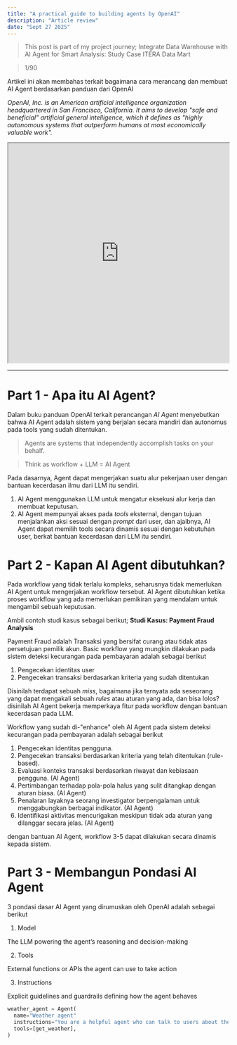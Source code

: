 ```yaml
---
title: "A practical guide to building agents by OpenAI"
description: "Article review"
date: "Sept 27 2025"
---
```


> This post is part of my project journey; Integrate Data Warehouse with AI Agent for Smart Analysis: Study Case ITERA Data Mart

> 1/90

Artikel ini akan membahas terkait bagaimana cara merancang dan membuat AI Agent berdasarkan panduan dari OpenAI

_OpenAI, Inc. is an American artificial intelligence organization headquartered in San Francisco, California. It aims to develop "safe and beneficial" artificial general intelligence, which it defines as "highly autonomous systems that outperform humans at most economically valuable work"._

<iframe width="100%" height="500" src="https://cdn.openai.com/business-guides-and-resources/a-practical-guide-to-building-agents.pdf"></iframe>

------

# Part 1 - Apa itu AI Agent?

Dalam buku panduan OpenAI terkait perancangan _AI Agent_ menyebutkan bahwa AI Agent adalah sistem yang berjalan secara mandiri dan autonomus pada tools yang sudah ditentukan.

> Agents are systems that independently accomplish tasks on your behalf.

> Think as workflow + LLM = AI Agent

Pada dasarnya, Agent dapat mengerjakan suatu alur pekerjaan user dengan bantuan kecerdasan ilmu dari LLM itu sendiri.
1. AI Agent menggunakan LLM untuk mengatur eksekusi alur kerja dan membuat keputusan.
2. AI Agent mempunyai akses pada _tools_ eksternal, dengan tujuan menjalankan aksi sesuai dengan _prompt_ dari user, dan ajaibnya, AI Agent dapat memilih tools secara dinamis sesuai dengan kebutuhan user, berkat bantuan kecerdasan dari LLM itu sendiri.

# Part 2 - Kapan AI Agent dibutuhkan?

Pada workflow yang tidak terlalu kompleks, seharusnya tidak memerlukan AI Agent untuk mengerjakan workflow tersebut. AI Agent dibutuhkan ketika proses workflow yang ada memerlukan pemikiran yang mendalam untuk mengambil sebuah keputusan.

Ambil contoh studi kasus sebagai berikut;
**Studi Kasus: Payment Fraud Analysis**

Payment Fraud adalah Transaksi yang bersifat curang atau tidak atas persetujuan pemilik akun.
Basic workflow yang mungkin dilakukan pada sistem deteksi kecurangan pada pembayaran adalah sebagai berikut
1. Pengecekan identitas user
2. Pengecekan transaksi berdasarkan kriteria yang sudah ditentukan

Disinilah terdapat sebuah _miss_, bagaimana jika ternyata ada seseorang yang dapat mengakali sebuah _rules_ atau aturan yang ada, dan bisa lolos? disinilah AI Agent bekerja memperkaya fitur pada workflow dengan bantuan kecerdasan pada LLM.

Workflow yang sudah di-"enhance" oleh AI Agent pada sistem deteksi kecurangan pada pembayaran adalah sebagai berikut
1. Pengecekan identitas pengguna.
2. Pengecekan transaksi berdasarkan kriteria yang telah ditentukan (rule-based).
3. Evaluasi konteks transaksi berdasarkan riwayat dan kebiasaan pengguna. (AI Agent)
4. Pertimbangan terhadap pola-pola halus yang sulit ditangkap dengan aturan biasa. (AI Agent)
5. Penalaran layaknya seorang investigator berpengalaman untuk menggabungkan berbagai indikator. (AI Agent)
6. Identifikasi aktivitas mencurigakan meskipun tidak ada aturan yang dilanggar secara jelas. (AI Agent)

dengan bantuan AI Agent, workflow 3-5 dapat dilakukan secara dinamis kepada sistem.

# Part 3 - Membangun Pondasi AI Agent

3 pondasi dasar AI Agent yang dirumuskan oleh OpenAI adalah sebagai berikut
1. Model

The LLM powering the agent’s reasoning and decision-making

2. Tools

External functions or APIs the agent can use to take action

3. Instructions

Explicit guidelines and guardrails defining how the agent behaves

```python
weather_agent = Agent(
  name="Weather agent"
  instructions="You are a helpful agent who can talk to users about the weather."
  tools=[get_weather],
)
```